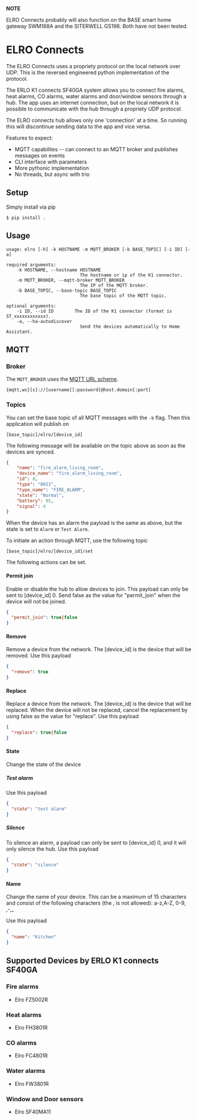 **NOTE**

ELRO Connects probably will also function on the BASE smart home gateway SWM188A and the SITERWELL GS198. Both have not been tested.

# ELRO Connects

The ELRO Connects uses a propriety protocol on the local network over UDP. This is the reversed engineered python implementation of the protocol.

The ERLO K1 connects SF40GA system allows you to connect fire alarms, heat alarms, CO alarms, water alarms and door/window sensors through a hub. The app uses an internet connection, but on the local network it is possible to communicate with the hub through a propriety UDP protocol.

The ELRO connects hub allows only one 'connection' at a time. So running this will discontinue sending data to the app and vice versa.

Features to expect:
* MQTT capabilites -- can connect to an MQTT broker and publishes messages on events
* CLI interface with parameters
* More pythonic implementation
* No threads, but async with trio

## Setup
Simply install via pip

    $ pip install .

## Usage

    usage: elro [-h] -k HOSTNAME -m MQTT_BROKER [-b BASE_TOPIC] [-i ID] [-a]

    required arguments:
        -k HOSTNAME, --hostname HOSTNAME
                                The hostname or ip of the K1 connector.
        -m MQTT_BROKER, --mqtt-broker MQTT_BROKER
                                The IP of the MQTT broker.
        -b BASE_TOPIC, --base-topic BASE_TOPIC
                                The base topic of the MQTT topic.

    optional arguments:
        -i ID, --id ID        The ID of the K1 connector (format is ST_xxxxxxxxxxxx).
        -a, --ha-autodiscover
                                Send the devices automatically to Home Assistant.


## MQTT

### Broker

The `MQTT_BROKER` uses the [MQTT URL scheme](https://github.com/mqtt/mqtt.github.io/wiki/URI-Scheme).

    {mqtt,ws}[s]://[username][:password]@host.domain[:port]

### Topics

You can set the base topic of all MQTT messages with the `-b` flag. Then this application will publish on

    [base_topic]/elro/[device_id]
    
The following message will be available on the topic above as soon as the devices are synced.

```JSON
{
    "name": "fire_alarm_living_room", 
    "device_name": "fire_alarm_living_room", 
    "id": 8, 
    "type": "0013", 
    "type_name": "FIRE_ALARM", 
    "state": "Normal", 
    "battery": 95, 
    "signal": 4
}
```

When the device has an alarm the payload is the same as above, but the state is set to `Alarm` or `Test Alarm`.

To initiate an action through MQTT, use the following topic

    [base_topic]/elro/[device_id]/set

The following actions can be set.

#### Permit join

Enable or disable the hub to allow devices to join. This payload can only be sent to [device_id] 0. Send false as the value for "permit_join" when the device will not be joined.

```json
{
  "permit_join": true|false
}
```

#### Remove

Remove a device from the network. The [device_id] is the device that will be removed. Use this payload

```json
{
  "remove": true
}
```

#### Replace

Replace a device from the network. The [device_id] is the device that will be replaced. When the device will not be replaced, cancel the replacement by using false as the value for "replace". Use this payload

```json
{
  "replace": true|false
}
```

#### State

Change the state of the device

##### Test alarm

Use this payload

```json
{
  "state": "test alarm"
}
```

##### Silence

To silence an alarm, a payload can only be sent to [device_id] 0, and it will only silence the hub. Use this payload

```json
{
  "state": "silence"
}
```

#### Name

Change the name of your device. This can be a maximum of 15 characters and consist of the following characters (the , is not allowed): a-z,A-Z, 0-9, ,-,_

Use this payload

```json
{
  "name": "Kitchen"
}
```

## Supported Devices by ERLO K1 connects SF40GA
### Fire alarms
* Elro FZ5002R
### Heat alarms
* Elro FH3801R
### CO alarms
* Elro FC4801R
### Water alarms
* Elro FW3801R
### Window and Door sensors
* Elro SF40MA11
